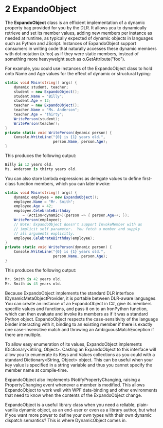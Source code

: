 # 2 ExpandoObject

The **ExpandoObject** class is an efficient implementation of a dynamic property bag provided for you by the DLR. It allows you to dynamically retrieve and set its member values, adding new members per instance as needed at runtime, as typically expected of dynamic objects in languages such as Python and JScript. Instances of ExpandoObject support consumers in writing code that naturally accesses these dynamic members with dot notation (o.foo) as if they were static members, instead of something more heavyweight such as o.GetAttribute("foo").

For example, you could use instances of the ExpandoObject class to hold onto Name and Age values for the effect of dynamic or structural typing:

``` csharp
static void Main(string[] args) {
    dynamic student, teacher;
    student = new ExpandoObject();
    student.Name = "Billy";
    student.Age = 12;
    teacher = new ExpandoObject();
    teacher.Name = "Ms. Anderson";
    teacher.Age = "thirty";
    WritePerson(student);
    WritePerson(teacher);
}
private static void WritePerson(dynamic person) {
    Console.WriteLine("{0} is {1} years old.",
                      person.Name, person.Age);
}
```

This produces the following output:

``` csharp
Billy is 12 years old.
Ms. Anderson is thirty years old.
```

You can also store lambda expressions as delegate values to define first-class function members, which you can later invoke:

``` csharp
static void Main(string[] args) {
    dynamic employee = new ExpandoObject();
    employee.Name = "Mr. Smith";
    employee.Age = 42;
    employee.CelebrateBirthday 
        = (Action<dynamic>)(person => { person.Age++; });
    WritePerson(employee);
    // Note: ExpandoObject doesn't support InvokeMember with an
    // implicit self parameter.  You fetch a member and supply
    // all arguments explicitly.
    employee.CelebrateBirthday(employee);
}
private static void WritePerson(dynamic person) {
    Console.WriteLine("{0} is {1} years old.",
                      person.Name, person.Age);
}
```

This produces the following output:

``` csharp
Mr. Smith is 42 years old.
Mr. Smith is 43 years old.
```

Because ExpandoObject implements the standard DLR interface IDynamicMetaObjectProvider, it is portable between DLR-aware languages. You can create an instance of an ExpandoObject in C\#, give its members specific values and functions, and pass it on to an IronPython function, which can then evaluate and invoke its members as if it was a standard Python object. ExpandoObject respects the case-sensitivity of the language binder interacting with it, binding to an existing member if there is exactly one case-insensitive match and throwing an AmbiguousMatchException if there are multiple.

To allow easy enumeration of its values, ExpandoObject implements IDictionary&lt;String, Object&gt;. Casting an ExpandoObject to this interface will allow you to enumerate its Keys and Values collections as you could with a standard Dictionary&lt;String, Object&gt; object. This can be useful when your key value is specified in a string variable and thus you cannot specify the member name at compile-time.

ExpandoObject also implements INotifyPropertyChanging, raising a PropertyChanging event whenever a member is modified. This allows ExpandoObject to work well with WPF data-binding and other environments that need to know when the contents of the ExpandoObject change.

ExpandoObject is a useful library class when you need a reliable, plain-vanilla dynamic object, as an end-user or even as a library author, but what if you want more power to define your own types with their own dynamic dispatch semantics? This is where DynamicObject comes in.
